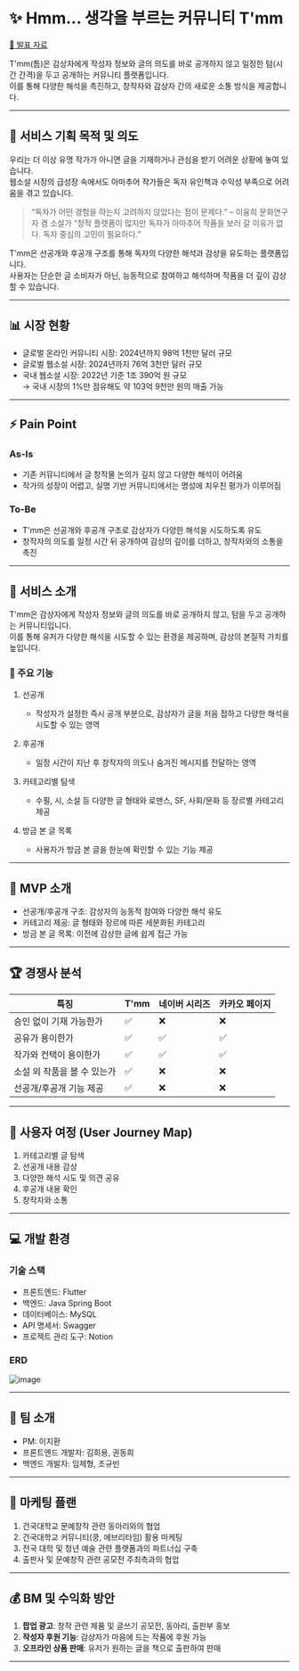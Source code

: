 # ✨ Hmm... 생각을 부르는 커뮤니티 T'mm

[📄 발표 자료](https://github.com/user-attachments/files/18394504/Code.Nova.T.mm.pdf)  

T'mm(틈)은 감상자에게 작성자 정보와 글의 의도를 바로 공개하지 않고 일정한 텀(시간 간격)을 두고 공개하는 커뮤니티 플랫폼입니다.  
이를 통해 다양한 해석을 촉진하고, 창작자와 감상자 간의 새로운 소통 방식을 제공합니다.

---

## 🎯 서비스 기획 목적 및 의도

우리는 더 이상 유명 작가가 아니면 글을 기재하거나 관심을 받기 어려운 상황에 놓여 있습니다.  
웹소설 시장의 급성장 속에서도 아마추어 작가들은 독자 유인책과 수익성 부족으로 어려움을 겪고 있습니다.

> “독자가 어떤 경험을 하는지 고려하지 않았다는 점이 문제다.” – 이융희 문화연구자 겸 소설가 
> “창작 플랫폼이 많지만 독자가 아마추어 작품을 보러 갈 이유가 없다. 독자 중심의 고민이 필요하다.”

T'mm은 선공개와 후공개 구조를 통해 독자의 다양한 해석과 감상을 유도하는 플랫폼입니다.  
사용자는 단순한 글 소비자가 아닌, 능동적으로 참여하고 해석하며 작품을 더 깊이 감상할 수 있습니다.

---

## 📊 시장 현황

- 글로벌 온라인 커뮤니티 시장: 2024년까지 98억 1천만 달러 규모  
- 글로벌 웹소설 시장: 2024년까지 76억 3천만 달러 규모  
- 국내 웹소설 시장: 2022년 기준 1조 390억 원 규모  
  → 국내 시장의 1%만 점유해도 약 103억 9천만 원의 매출 가능

---

## ⚡ Pain Point

### As-Is
- 기존 커뮤니티에서 글 창작물 논의가 깊지 않고 다양한 해석이 어려움  
- 작가의 성장이 어렵고, 실명 기반 커뮤니티에서는 명성에 치우친 평가가 이루어짐

### To-Be
- T'mm은 선공개와 후공개 구조로 감상자가 다양한 해석을 시도하도록 유도  
- 창작자의 의도를 일정 시간 뒤 공개하여 감상의 깊이를 더하고, 창작자와의 소통을 촉진

---

## 📜 서비스 소개

T'mm은 감상자에게 작성자 정보와 글의 의도를 바로 공개하지 않고, 텀을 두고 공개하는 커뮤니티입니다.  
이를 통해 유저가 다양한 해석을 시도할 수 있는 환경을 제공하며, 감상의 본질적 가치를 높입니다.

### 🌟 주요 기능

1. 선공개  
   - 작성자가 설정한 즉시 공개 부분으로, 감상자가 글을 처음 접하고 다양한 해석을 시도할 수 있는 영역

2. 후공개 
   - 일정 시간이 지난 후 창작자의 의도나 숨겨진 메시지를 전달하는 영역

3. 카테고리별 탐색  
   - 수필, 시, 소설 등 다양한 글 형태와 로맨스, SF, 사회/문화 등 장르별 카테고리 제공

4. 방금 본 글 목록 
   - 사용자가 방금 본 글을 한눈에 확인할 수 있는 기능 제공

---

## 🚀 MVP 소개

- 선공개/후공개 구조: 감상자의 능동적 참여와 다양한 해석 유도  
- 카테고리 제공: 글 형태와 장르에 따른 세분화된 카테고리  
- 방금 본 글 목록: 이전에 감상한 글에 쉽게 접근 가능

---

## 🏆 경쟁사 분석

| 특징                  | T'mm | 네이버 시리즈 | 카카오 페이지 |
|-----------------------|------|---------------|---------------|
| 승인 없이 기재 가능한가   | ✅   | ❌            | ❌            |
| 공유가 용이한가          | ✅   | ✅            | ✅            |
| 작가와 컨택이 용이한가    | ✅   | ✅            | ✅            |
| 소설 외 작품을 볼 수 있는가 | ✅   | ❌            | ❌            |
| 선공개/후공개 기능 제공   | ✅   | ❌            | ❌            |

---

## 🌟 사용자 여정 (User Journey Map)

1. 카테고리별 글 탐색  
2. 선공개 내용 감상  
3. 다양한 해석 시도 및 의견 공유  
4. 후공개 내용 확인 
5. 창작자와 소통

---

## 💻 개발 환경

### 기술 스택
- 프론트엔드: Flutter  
- 백엔드: Java Spring Boot  
- 데이터베이스: MySQL  
- API 명세서: Swagger  
- 프로젝트 관리 도구: Notion

### ERD
![image](https://github.com/user-attachments/assets/6f3a8775-f8d9-4c53-9508-0243fef8e1ba)

---

## 👥 팀 소개

- PM: 이지환  
- 프론트엔드 개발자: 김희용, 권동희  
- 백엔드 개발자: 임제형, 조규빈  

---

## 📣 마케팅 플랜

1. 건국대학교 문예창작 관련 동아리와의 협업 
2. 건국대학교 커뮤니티(쿵, 에브리타임) 활용 마케팅
3. 전국 대학 및 청년 예술 관련 플랫폼과의 파트너십 구축  
4. 출판사 및 문예창작 관련 공모전 주최측과의 협업

---

## 💰 BM 및 수익화 방안

1. **팝업 광고**: 창작 관련 제품 및 글쓰기 공모전, 동아리, 출판부 홍보  
2. **작성자 후원 기능**: 감상자가 마음에 드는 작품에 후원 가능  
3. **오프라인 상품 판매**: 유저가 원하는 글을 책으로 출판하여 판매

---

